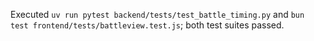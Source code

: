 Executed `uv run pytest backend/tests/test_battle_timing.py` and `bun test frontend/tests/battleview.test.js`; both test suites passed.
